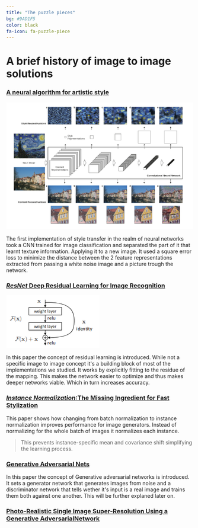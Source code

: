 ```yaml
---
title: "The puzzle pieces"
bg: #9AD1F5
color: black
fa-icon: fa-puzzle-piece
---
```


# A brief history of image to image solutions

### [A neural algorithm for artistic style](https://arxiv.org/abs/1508.06576)

![Proposed network](./img/basicstyletransfer.png)

The first implementation of style transfer in the realm of neural networks took a CNN trained for image classification and separated the part of it that learnt texture information. Applying it to a new image. It used a square error loss  to minimize the distance between the 2 feature representations extracted from passing a white noise image and a picture trough the network.

### [*ResNet* Deep Residual Learning for Image Recognition](https://arxiv.org/pdf/1512.03385.pdf)

![Residual learning, a building blocl](./img/residual.png)

In this paper the concept of residual learning is introduced. While not a specific image to image concept it's a building block of most of the implementations we studied.
It works by explicitly fitting to the residue of the mapping. This makes the network easier to optimize and thus makes deeper networks viable. Which in turn increases accuracy.

### [*Instance Normalization*:The Missing Ingredient for Fast Stylization](https://arxiv.org/pdf/1607.08022.pdf)

This paper shows how changing from batch normalization to instance normalization improves performance for image generators. Instead of normalizing for the whole batch of images it normalizes each instance. 
> This prevents instance-specific mean and covariance shift simplifying the learning process.

### [Generative Adversarial Nets](https://arxiv.org/pdf/1406.2661.pdf)

In this paper the concept of Generative adversarial networks is introduced. It sets a generator network that generates images from noise and a discriminator network that tells wether it's input is a real image and trains them both against one another.
This will be further explaned later on. 

### [Photo-Realistic Single Image Super-Resolution Using a Generative AdversarialNetwork](https://arxiv.org/pdf/1609.04802.pdf)

